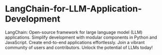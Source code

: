 # LangChain-for-LLM-Application-Development
LangChain: Open-source framework for large language model (LLM) applications. Simplify development with modular components in Python and JavaScript. Create end-to-end applications effortlessly. Join a vibrant community of users and contributors. Unlock the potential of LLMs today!
